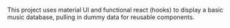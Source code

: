 This project uses material UI and functional react (hooks) to display a basic music database, pulling in dummy data for reusable components.
